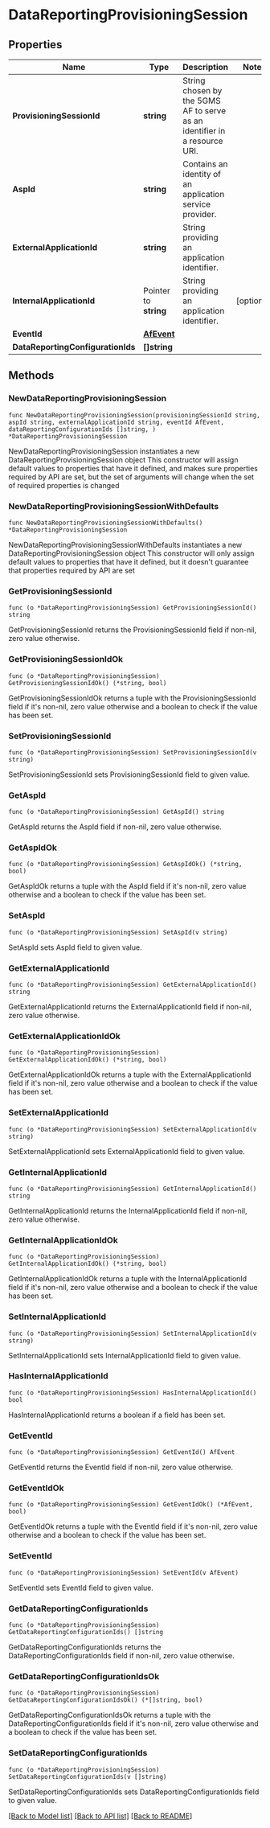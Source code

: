 # DataReportingProvisioningSession

## Properties

Name | Type | Description | Notes
------------ | ------------- | ------------- | -------------
**ProvisioningSessionId** | **string** | String chosen by the 5GMS AF to serve as an identifier in a resource URI. | 
**AspId** | **string** | Contains an identity of an application service provider. | 
**ExternalApplicationId** | **string** | String providing an application identifier. | 
**InternalApplicationId** | Pointer to **string** | String providing an application identifier. | [optional] 
**EventId** | [**AfEvent**](AfEvent.md) |  | 
**DataReportingConfigurationIds** | **[]string** |  | 

## Methods

### NewDataReportingProvisioningSession

`func NewDataReportingProvisioningSession(provisioningSessionId string, aspId string, externalApplicationId string, eventId AfEvent, dataReportingConfigurationIds []string, ) *DataReportingProvisioningSession`

NewDataReportingProvisioningSession instantiates a new DataReportingProvisioningSession object
This constructor will assign default values to properties that have it defined,
and makes sure properties required by API are set, but the set of arguments
will change when the set of required properties is changed

### NewDataReportingProvisioningSessionWithDefaults

`func NewDataReportingProvisioningSessionWithDefaults() *DataReportingProvisioningSession`

NewDataReportingProvisioningSessionWithDefaults instantiates a new DataReportingProvisioningSession object
This constructor will only assign default values to properties that have it defined,
but it doesn't guarantee that properties required by API are set

### GetProvisioningSessionId

`func (o *DataReportingProvisioningSession) GetProvisioningSessionId() string`

GetProvisioningSessionId returns the ProvisioningSessionId field if non-nil, zero value otherwise.

### GetProvisioningSessionIdOk

`func (o *DataReportingProvisioningSession) GetProvisioningSessionIdOk() (*string, bool)`

GetProvisioningSessionIdOk returns a tuple with the ProvisioningSessionId field if it's non-nil, zero value otherwise
and a boolean to check if the value has been set.

### SetProvisioningSessionId

`func (o *DataReportingProvisioningSession) SetProvisioningSessionId(v string)`

SetProvisioningSessionId sets ProvisioningSessionId field to given value.


### GetAspId

`func (o *DataReportingProvisioningSession) GetAspId() string`

GetAspId returns the AspId field if non-nil, zero value otherwise.

### GetAspIdOk

`func (o *DataReportingProvisioningSession) GetAspIdOk() (*string, bool)`

GetAspIdOk returns a tuple with the AspId field if it's non-nil, zero value otherwise
and a boolean to check if the value has been set.

### SetAspId

`func (o *DataReportingProvisioningSession) SetAspId(v string)`

SetAspId sets AspId field to given value.


### GetExternalApplicationId

`func (o *DataReportingProvisioningSession) GetExternalApplicationId() string`

GetExternalApplicationId returns the ExternalApplicationId field if non-nil, zero value otherwise.

### GetExternalApplicationIdOk

`func (o *DataReportingProvisioningSession) GetExternalApplicationIdOk() (*string, bool)`

GetExternalApplicationIdOk returns a tuple with the ExternalApplicationId field if it's non-nil, zero value otherwise
and a boolean to check if the value has been set.

### SetExternalApplicationId

`func (o *DataReportingProvisioningSession) SetExternalApplicationId(v string)`

SetExternalApplicationId sets ExternalApplicationId field to given value.


### GetInternalApplicationId

`func (o *DataReportingProvisioningSession) GetInternalApplicationId() string`

GetInternalApplicationId returns the InternalApplicationId field if non-nil, zero value otherwise.

### GetInternalApplicationIdOk

`func (o *DataReportingProvisioningSession) GetInternalApplicationIdOk() (*string, bool)`

GetInternalApplicationIdOk returns a tuple with the InternalApplicationId field if it's non-nil, zero value otherwise
and a boolean to check if the value has been set.

### SetInternalApplicationId

`func (o *DataReportingProvisioningSession) SetInternalApplicationId(v string)`

SetInternalApplicationId sets InternalApplicationId field to given value.

### HasInternalApplicationId

`func (o *DataReportingProvisioningSession) HasInternalApplicationId() bool`

HasInternalApplicationId returns a boolean if a field has been set.

### GetEventId

`func (o *DataReportingProvisioningSession) GetEventId() AfEvent`

GetEventId returns the EventId field if non-nil, zero value otherwise.

### GetEventIdOk

`func (o *DataReportingProvisioningSession) GetEventIdOk() (*AfEvent, bool)`

GetEventIdOk returns a tuple with the EventId field if it's non-nil, zero value otherwise
and a boolean to check if the value has been set.

### SetEventId

`func (o *DataReportingProvisioningSession) SetEventId(v AfEvent)`

SetEventId sets EventId field to given value.


### GetDataReportingConfigurationIds

`func (o *DataReportingProvisioningSession) GetDataReportingConfigurationIds() []string`

GetDataReportingConfigurationIds returns the DataReportingConfigurationIds field if non-nil, zero value otherwise.

### GetDataReportingConfigurationIdsOk

`func (o *DataReportingProvisioningSession) GetDataReportingConfigurationIdsOk() (*[]string, bool)`

GetDataReportingConfigurationIdsOk returns a tuple with the DataReportingConfigurationIds field if it's non-nil, zero value otherwise
and a boolean to check if the value has been set.

### SetDataReportingConfigurationIds

`func (o *DataReportingProvisioningSession) SetDataReportingConfigurationIds(v []string)`

SetDataReportingConfigurationIds sets DataReportingConfigurationIds field to given value.



[[Back to Model list]](../README.md#documentation-for-models) [[Back to API list]](../README.md#documentation-for-api-endpoints) [[Back to README]](../README.md)


